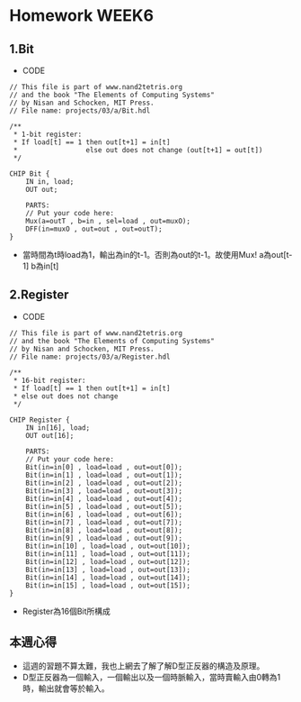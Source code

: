 # Homework WEEK6

## 1.Bit

* CODE

<pre><code>// This file is part of www.nand2tetris.org
// and the book "The Elements of Computing Systems"
// by Nisan and Schocken, MIT Press.
// File name: projects/03/a/Bit.hdl

/**
 * 1-bit register:
 * If load[t] == 1 then out[t+1] = in[t]
 *                 else out does not change (out[t+1] = out[t])
 */

CHIP Bit {
    IN in, load;
    OUT out;

    PARTS:
    // Put your code here:
    Mux(a=outT , b=in , sel=load , out=muxO);
    DFF(in=muxO , out=out , out=outT);
}
</code></pre>

* 當時間為t時load為1，輸出為in的t-1。否則為out的t-1。故使用Mux! a為out[t-1] b為in[t]

## 2.Register

* CODE

<pre><code>// This file is part of www.nand2tetris.org
// and the book "The Elements of Computing Systems"
// by Nisan and Schocken, MIT Press.
// File name: projects/03/a/Register.hdl

/**
 * 16-bit register:
 * If load[t] == 1 then out[t+1] = in[t]
 * else out does not change
 */

CHIP Register {
    IN in[16], load;
    OUT out[16];

    PARTS:
    // Put your code here:
    Bit(in=in[0] , load=load , out=out[0]);
    Bit(in=in[1] , load=load , out=out[1]);
    Bit(in=in[2] , load=load , out=out[2]);
    Bit(in=in[3] , load=load , out=out[3]);
    Bit(in=in[4] , load=load , out=out[4]);
    Bit(in=in[5] , load=load , out=out[5]);
    Bit(in=in[6] , load=load , out=out[6]);
    Bit(in=in[7] , load=load , out=out[7]);
    Bit(in=in[8] , load=load , out=out[8]);
    Bit(in=in[9] , load=load , out=out[9]);
    Bit(in=in[10] , load=load , out=out[10]);
    Bit(in=in[11] , load=load , out=out[11]);
    Bit(in=in[12] , load=load , out=out[12]);
    Bit(in=in[13] , load=load , out=out[13]);
    Bit(in=in[14] , load=load , out=out[14]);
    Bit(in=in[15] , load=load , out=out[15]);
}
</code></pre>

* Register為16個Bit所構成

## 本週心得
* 這週的習題不算太難，我也上網去了解了解D型正反器的構造及原理。
* D型正反器為一個輸入，一個輸出以及一個時脈輸入，當時賣輸入由0轉為1時，輸出就會等於輸入。